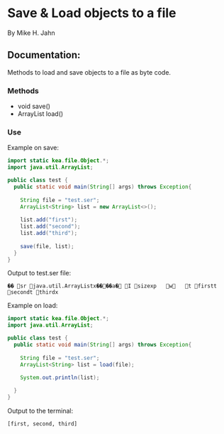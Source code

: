 # Save & Load objects to a file
By Mike H. Jahn

## Documentation:
Methods to load and save objects to a file as byte code.
 
### Methods 
- void save()
- ArrayList load()



### Use

Example on save:
```java
import static kea.file.Object.*;
import java.util.ArrayList;

public class test {
  public static void main(String[] args) throws Exception{
    
    String file = "test.ser";
    ArrayList<String> list = new ArrayList<>();
    
    list.add("first");
    list.add("second");
    list.add("third");
    
    save(file, list); 
  }
}
```

Output to test.ser file:
```
�� sr java.util.ArrayListx����a� I sizexp   w   t firstt secondt thirdx
```

Example on load:
```java
import static kea.file.Object.*;
import java.util.ArrayList;

public class test {
  public static void main(String[] args) throws Exception{
    
    String file = "test.ser";
    ArrayList<String> list = load(file);
    
    System.out.println(list);

  }
}
```

Output to the terminal:
```
[first, second, third]
```